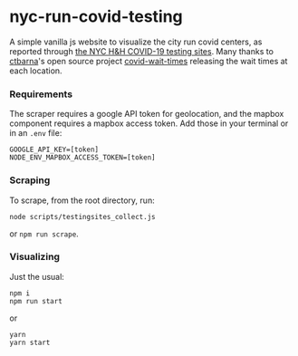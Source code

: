 # nyc-run-covid-testing

A simple vanilla js website to visualize the city run covid centers, as reported
through
[the NYC H&H COVID-19 testing sites](https://www.nychealthandhospitals.org/covid-19-testing-sites/).
Many thanks to [ctbarna](https://github.com/ctbarna)'s open source project
[covid-wait-times](https://github.com/ctbarna/covid-wait-times) releasing the
wait times at each location.

### Requirements

The scraper requires a google API token for geolocation, and the mapbox
component requires a mapbox access token. Add those in your terminal or in an
`.env` file:

```
GOOGLE_API_KEY=[token]
NODE_ENV_MAPBOX_ACCESS_TOKEN=[token]
```

### Scraping

To scrape, from the root directory, run:

```
node scripts/testingsites_collect.js
```

or `npm run scrape`.

### Visualizing

Just the usual:

```
npm i
npm run start
```

or

```
yarn
yarn start
```
